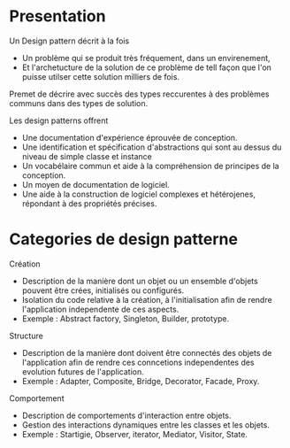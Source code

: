# Presentation

Un Design pattern décrit à la fois 
 - Un problème qui se produit très fréquement, dans un envirenement,
 - Et l'archetucture de la solution de ce problème de tell façon que l'on puisse utilser cette solution milliers de fois.
 
 Premet de décrire avec succès des types reccurentes à des problèmes communs dans des types de solution.
 
Les design patterns offrent
 - Une documentation d'expérience éprouvée de conception.
 - Une identification et spécification d'abstractions qui sont au dessus du niveau de simple classe et instance
 - Un vocabélaire commun et aide à la compréhension de principes de la conception.
 - Un moyen de documentation de logiciel.
 - Une aide à la construction de logiciel complexes et hétérojenes, répondant à des propriétés précises.
 
# Categories de design patterne

Création
 - Description de la manière dont un objet ou un ensemble d'objets pouvent être crées, initialisés ou configurés.
 - Isolation du code relative à la création, à l'initialisation afin de rendre l'application independente de ces aspects.
 - Exemple :  Abstract factory, Singleton, Builder, prototype.
 
Structure
 - Description de la manière dont doivent être connectés des objets de l'application afin de rendre ces conncetions independentes des evolution futures de l'application.
 - Exemple : Adapter, Composite, Bridge, Decorator, Facade, Proxy.

Comportement 
 - Description de comportements d'interaction entre objets.
 - Gestion des interactions dynamiques entre les classes et les objets.
 - Exemple : Startigie, Observer, iterator, Mediator, Visitor, State.

